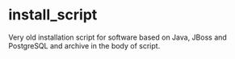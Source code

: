 # install_script
Very old installation script for software based on Java, JBoss and PostgreSQL and archive in the body of script.
